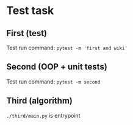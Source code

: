Test task
=========

First (test)
-------------------
Test run command:
`pytest -m 'first and wiki'`

Second (OOP + unit tests)
-------------------------
Test run command: `pytest -m second`

Third (algorithm)
-----------------
`./third/main.py` is entrypoint

